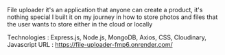 File uploader it's an application that anyone can create a product, 
it's nothing special I built it on my journey in how to store photos and files that the user wants to store either in the cloud or locally

Τechnologies : Express.js, Node.js, MongoDB, Axios, CSS, Cloudinary, Javascript
URL : https://file-uploader-fmp6.onrender.com/
